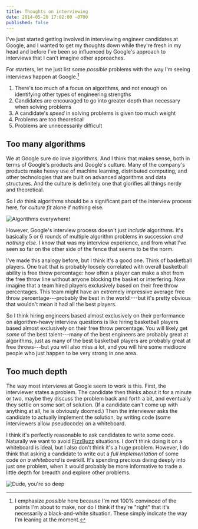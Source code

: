 ```yaml
---
title: Thoughts on interviewing
date: 2014-05-20 17:02:00 -0700
published: false
---
```


I've just started getting involved in interviewing engineer candidates at Google, and I wanted to get my thoughts down while they're fresh in my head and before I've been so influenced by Google's approach to interviews that I can't imagine other approaches.

For starters, let me just list some *possible* problems with the way I'm seeing interviews happen at Google.[^possible-problems]

1. There's too much of a focus on algorithms, and not enough on identifying other types of engineering strengths
2. Candidates are encouraged to go into greater depth than necessary when solving problems
3. A candidate's *speed* in solving problems is given too much weight
4. Problems are too theoretical
5. Problems are unnecessarily difficult

## Too many algorithms

We at Google sure do love algorithms. And I think that makes sense, both in terms of Google's products and Google's culture. Many of the company's products make heavy use of machine learning, distributed computing, and other technologies that are built on advanced algorithms and data structures. And the culture is definitely one that glorifies all things nerdy and theoretical.

So I *do* think algorithms should be a significant part of the interview process here, for *culture fit* alone if nothing else.

![Algorithms everywhere!](/images/algorithms-everywhere.png)

However, Google's interview process doesn't just *include* algorithms. It's basically 5 or 6 rounds of multiple algorithm problems in succession *and nothing else*. I know that was my interview experience, and from what I've seen so far on the other side of the fence that seems to be the norm.

I've made this analogy before, but I think it's a good one. Think of basketball players. One trait that is probably loosely correlated with overall basketball ability is free throw percentage: how often a player can make a shot from the free throw line without anyone blocking the basket or interfering. Now imagine that a team hired players exclusively based on their free throw percentages. This team might have an extremely impressive average free throw percentage---probably the best in the world!---but it's pretty obvious that wouldn't mean it had all the best players.

So I think hiring engineers based almost exclusively on their performance on algorithm-heavy interview questions is like hiring basketball players based almost exclusively on their free throw percentage. You will likely get *some* of the best talent---many of the best engineers are probably great at algorithms, just as many of the best basketball players are probably great at free throws---but you will also miss a lot, and you will hire some mediocre people who just happen to be very strong in one area.

## Too much depth

The way most interviews at Google seem to work is this. First, the interviewer states a problem. The candidate then thinks about it for a minute or two, maybe they discuss the problem back and forth a bit, and eventually they settle on some sort of solution. (If a candidate can't come up with anything at all, he is obviously doomed.) Then the interviewer asks the candidate to actually implement the solution, by writing code (some interviewers allow pseudocode) on a whiteboard.

I think it's perfectly reasonable to ask candidates to write some code. Naturally we want to avoid [FizzBuzz](http://blog.codinghorror.com/why-cant-programmers-program/) situations. I don't think doing it on a whiteboard is ideal, but I also don't think it's a huge problem. However, I do think that asking a candidate to write out a *full implementation* of some code *on a whiteboard* is overkill. It's spending precious diving deeply into just one problem, when it would probably be more informative to trade a little depth for breadth and explore other problems.

![Dude, you're so deep](/images/dude-so-deep.png)



[^possible-problems]: I emphasize *possible* here because I'm not 100% convinced of the points I'm about to make, nor do I think if they're "right" that it's necessarily a black-and-white situation. These simply indicate the way I'm leaning at the moment.
